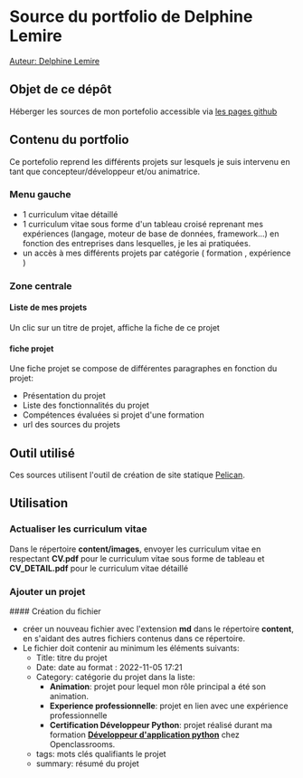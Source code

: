 # Source du portfolio de Delphine Lemire

[Auteur: Delphine Lemire](https://www.linkedin.com/in/delphine-lemire/)

## Objet de ce dépôt

Héberger les sources de mon portefolio accessible via [les pages github](https://delphinepythonique.github.io/)

## Contenu du portfolio

Ce portefolio reprend les différents projets sur lesquels je suis intervenu en tant que concepteur/développeur et/ou animatrice. 

### Menu gauche

- 1 curriculum vitae détaillé
- 1 curriculum vitae sous forme d'un tableau croisé reprenant mes expériences (langage, moteur de base de données, framework...) en fonction des entreprises dans lesquelles, je les ai pratiquées.
- un accès à mes différents projets par catégorie ( formation , expérience )

### Zone centrale

#### Liste de mes projets
Un clic sur un titre de projet, affiche la fiche de ce projet

#### fiche projet
Une fiche projet se compose de différentes paragraphes en fonction du projet: 
- Présentation du projet
- Liste des fonctionnalités du projet
- Compétences évaluées si projet d'une formation
- url des sources du projets

## Outil utilisé

Ces sources utilisent l'outil de création de site statique [Pelican](https://docs.getpelican.com/en/latest/).

## Utilisation

### Actualiser les curriculum vitae

Dans le répertoire **content/images**, envoyer les curriculum vitae en respectant **CV.pdf** pour le curriculum vitae sous forme de tableau et **CV_DETAIL.pdf** pour le curriculum vitae détaillé

### Ajouter un projet

#### Création du fichier

- créer un nouveau fichier avec l'extension **md** dans le répertoire **content**, en s'aidant des autres fichiers contenus dans ce répertoire.
- Le fichier doit contenir au minimum les éléments suivants: 
    - Title: titre du projet
    - Date: date au format : 2022-11-05 17:21 
    - Category: catégorie du projet dans la liste:
      - **Animation**: projet pour lequel mon rôle principal a été son animation.
      - **Experience professionnelle**: projet en lien avec une expérience professionnelle
      - **Certification Développeur Python**: projet réalisé durant ma formation [**Développeur d'application python**](https://openclassrooms.com/fr/paths/518-developpeur-dapplication-python) chez Openclassrooms. 
    - tags: mots clés qualifiants le projet
    - summary: résumé du projet
 
